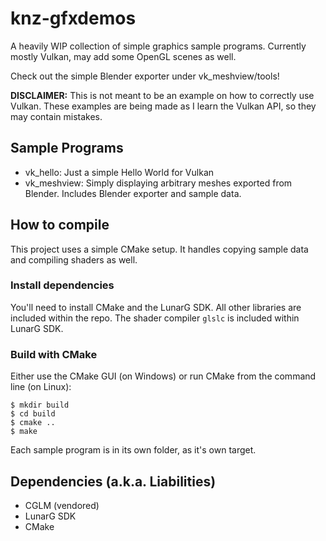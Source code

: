 # knz-gfxdemos
A heavily WIP collection of simple graphics sample programs.
Currently mostly Vulkan, may add some OpenGL scenes as well.

Check out the simple Blender exporter under vk_meshview/tools!

**DISCLAIMER:** This is not meant to be an example on how to correctly use Vulkan. These examples are being made as I learn the Vulkan API, so they may contain mistakes.

## Sample Programs
* vk_hello: Just a simple Hello World for Vulkan
* vk_meshview: Simply displaying arbitrary meshes exported from Blender. Includes Blender exporter and sample data.

## How to compile
This project uses a simple CMake setup. It handles copying sample data and compiling shaders as well.

### Install dependencies
You'll need to install CMake and the LunarG SDK.
All other libraries are included within the repo.
The shader compiler ```glslc``` is included within LunarG SDK.

### Build with CMake
Either use the CMake GUI (on Windows) or run CMake from the command line (on Linux):

```
$ mkdir build
$ cd build
$ cmake ..
$ make
```

Each sample program is in its own folder, as it's own target.

## Dependencies (a.k.a. Liabilities)
* CGLM (vendored)
* LunarG SDK
* CMake
